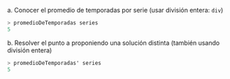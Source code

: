 a. Conocer el promedio de temporadas por serie (usar división entera: ```div```)

```haskell
> promedioDeTemporadas series
5
```

b. Resolver el punto a proponiendo una solución distinta (también usando división entera)
```haskell
> promedioDeTemporadas' series
5
```